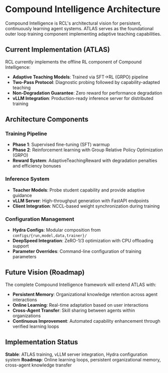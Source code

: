 
# Compound Intelligence Architecture

Compound Intelligence is RCL's architectural vision for persistent, continuously learning agent systems. ATLAS serves as the foundational outer loop training component implementing adaptive teaching capabilities.

## Current Implementation (ATLAS)

RCL currently implements the offline RL component of Compound Intelligence:

- **Adaptive Teaching Models**: Trained via SFT→RL (GRPO) pipeline
- **Two-Pass Protocol**: Diagnostic probing followed by capability-adapted teaching
- **Non-Degradation Guarantee**: Zero reward for performance degradation
- **vLLM Integration**: Production-ready inference server for distributed training

## Architecture Components

### Training Pipeline
- **Phase 1**: Supervised fine-tuning (SFT) warmup
- **Phase 2**: Reinforcement learning with Group Relative Policy Optimization (GRPO)
- **Reward System**: AdaptiveTeachingReward with degradation penalties and efficiency bonuses

### Inference System
- **Teacher Models**: Probe student capability and provide adaptive guidance
- **vLLM Server**: High-throughput generation with FastAPI endpoints
- **Client Integration**: NCCL-based weight synchronization during training

### Configuration Management
- **Hydra Configs**: Modular composition from `configs/{run,model,data,trainer}/`
- **DeepSpeed Integration**: ZeRO-1/3 optimization with CPU offloading support
- **Parameter Overrides**: Command-line configuration of training parameters

## Future Vision (Roadmap)

The complete Compound Intelligence framework will extend ATLAS with:

- **Persistent Memory**: Organizational knowledge retention across agent interactions
- **Online Learning**: Real-time adaptation based on user interactions
- **Cross-Agent Transfer**: Skill sharing between agents within organizations
- **Continuous Improvement**: Automated capability enhancement through verified learning loops

## Implementation Status

**Stable**: ATLAS training, vLLM server integration, Hydra configuration system
**Roadmap**: Online learning loops, persistent organizational memory, cross-agent knowledge transfer
